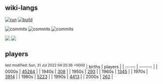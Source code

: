 ## wiki-langs
[![run](https://github.com/dreamerminsk/wiki-langs/actions/workflows/run.yml/badge.svg)](https://github.com/dreamerminsk/wiki-langs/actions/workflows/run.yml)
[![build](https://github.com/dreamerminsk/wiki-langs/actions/workflows/build.yml/badge.svg)](https://github.com/dreamerminsk/wiki-langs/actions/workflows/build.yml)

![commits](https://img.shields.io/github/commit-activity/y/dreamerminsk/wiki-langs)
![commits](https://img.shields.io/github/commit-activity/m/dreamerminsk/wiki-langs)
![commits](https://img.shields.io/github/commit-activity/w/dreamerminsk/wiki-langs)

![](https://img.shields.io/github/languages/code-size/dreamerminsk/wiki-langs)
![](https://img.shields.io/github/repo-size/dreamerminsk/wiki-langs)

## players
<sup>last modified: Sun, 31 Jul 2022 04:25:36 +0000</sup>
| births | players |
| :----: | ------: |
| 0000s | [45264](players/0000.births.csv) |
| 1940s | [308](players/1940.births.csv) |
| 1950s | [293](players/1950.births.csv) |
| 1960s | [1345](players/1960.births.csv) |
| 1970s | [3914](players/1970.births.csv) |
| 1980s | [5223](players/1980.births.csv) |
| 1990s | [4413](players/1990.births.csv) |
| 2000s | [262](players/2000.births.csv) |

